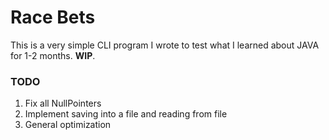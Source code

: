 # Race Bets

This is a very simple CLI program I wrote to test what I learned about JAVA for 1-2 months. **WIP**.

### TODO

1. Fix all NullPointers
2. Implement saving into a file and reading from file
3. General optimization